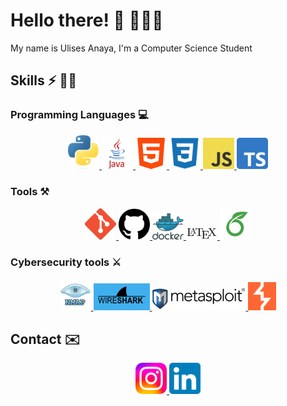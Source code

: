 # Hello there! 👋 🤸🏻‍♂️

<!--
**ulisessap/ulisessap** is a ✨ _special_ ✨ repository because its `README.md` (this file) appears on your GitHub profile.

Here are some ideas to get you started:

- 🔭 I’m currently working on ...
- 🌱 I’m currently learning ...
- 👯 I’m looking to collaborate on ...
- 🤔 I’m looking for help with ...
- 💬 Ask me about ...
- 📫 How to reach me: ...
- 😄 Pronouns: ...
- ⚡ Fun fact: ...
-->
My name is Ulises Anaya, I'm a Computer Science Student
## Skills ⚡ 👨‍💻
### Programming Languages 💻
<p align="center">
   
   <a href="https://es.wikipedia.org/wiki/Python_(lenguaje_de_programación)">
    <img src="images/python_logo.png" width="50"/>
  </a>
  
  <a href="https://es.wikipedia.org/wiki/Java_(lenguaje_de_programación)">
    <img src="images/java_logo.png" width="50"/>
  </a>

   <a href="https://es.wikipedia.org/wiki/HTML">
    <img src="images/html_logo.png" width="50"/>
  </a>

   <a href="https://es.wikipedia.org/wiki/CSS">
    <img src="images/css_logo.png" width="50"/>
  </a>

   <a href="https://es.wikipedia.org/wiki/JavaSript">
    <img src="images/javaScriptlogo.png" width="50"/>
  </a>

  <a href="https://es.wikipedia.org/wiki/TypeScript">
    <img src="images/typescript_logo.png" width="50"/>
  </a>

</p>

### **Tools** ⚒️
<p align="center">
   <a href="https://git-scm.com/">
    <img src="images/git_logo.png" width="50"/>
  </a>
  
  <a href="https://github.com/">
    <img src="images/github_logo.png" width="50"/>
  </a>

   <a href="https://www.docker.com/">
    <img src="images/docker_logo.png" width="50"/>
  </a>

   <a href="https://es.wikipedia.org/wiki/LaTeX">
    <img src="images/latex.png" width="50"/>
  </a>

  <a href="https://en.wikipedia.org/wiki/Overleaf">
    <img src="images/overleaf.png" width="50"/>
  </a>
   

   
</p>

### Cybersecurity tools ⚔️
<p align="center">
   <a href="https://nmap.org/">
    <img src="images/nmap_logo.png" width="50"/>
  </a>
  
  <a href="https://www.wireshark.org/">
    <img src="images/wireshark_logo.png" width="90"/>
  </a>

  <a href="https://www.metasploit.com/">
    <img src="images/metasploit.png" width="150"/>
  </a>

  <a href="https://portswigger.net/burp">
    <img src="images/burp_logo.png" width="45"/>
  </a>
   
</p>

## Contact ✉️
<p align="center">
   <a href="https://www.instagram.com/ulisess_ap/">
    <img src="images/Instagram_logo.png" width="50"/>
  </a>
  
  <a href="https://www.linkedin.com/in/ulises-anaya-12808b27b/">
    <img src="images/linkedin.png" width="50"/>
  </a>
   
</p>







